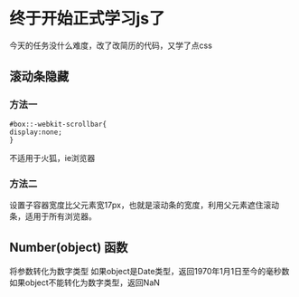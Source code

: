 # 终于开始正式学习js了
今天的任务没什么难度，改了改简历的代码，又学了点css
## 滚动条隐藏
### 方法一
```
#box::-webkit-scrollbar{
display:none;
}
```
不适用于火狐，ie浏览器
### 方法二
设置子容器宽度比父元素宽17px，也就是滚动条的宽度，利用父元素遮住滚动条，适用于所有浏览器。

## Number(object)  函数
将参数转化为数字类型
如果object是Date类型，返回1970年1月1日至今的毫秒数
如果object不能转化为数字类型，返回NaN
